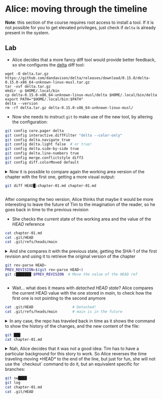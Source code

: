 # Alice: moving through the timeline

**Note**: this section of the course requires root access to install a tool. If it is not possible for you to get elevated privileges, just check if `delta` is already present in the system.

## Lab

* Alice decides that a more fancy diff tool would provide better feedback, so she configures the [delta](https://github.com/dandavison/delta) diff tool:

```optional
wget -O delta.tar.gz https://github.com/dandavison/delta/releases/download/0.15.0/delta-0.15.0-x86_64-unknown-linux-musl.tar.gz
tar -xvf delta.tar.gz
mkdir -p $HOME/.local/bin
cp delta-0.15.0-x86_64-unknown-linux-musl/delta $HOME/.local/bin/delta
export PATH="$HOME/.local/bin:$PATH"
delta --version
rm -rf delta.tar.gz delta-0.15.0-x86_64-unknown-linux-musl/
```

* Now she needs to instruct `git` to make use of the new tool, by altering the configuration:

```bash
git config core.pager delta
git config interactive.diffFilter "delta --color-only"
git config delta.navigate true
git config delta.light false  # or true!
git config delta.side-by-side true
git config delta.line-numbers true
git config merge.conflictstyle diff3
git config diff.colorMoved default
```

<details>
<summary>
Now it is possible to compare again the working area version of the chapter with the first one, getting a more visual output:

```bash
git diff HEAD█:chapter-01.md chapter-01.md
```

</summary>

---
#### Solution

```bash
git diff HEAD~:chapter-01.md chapter-01.md
```
---
</details>

After comparing the two version, Alice thinks that maybe it would be more interesting to leave the future of Tim to the imagination of the reader, so he goes back in time to the previous revision

* She checks the current state of the working area and the value of the *HEAD* reference

```bash
cat chapter-01.md
cat .git/HEAD
cat .git/refs/heads/main
```

<details>
<summary>
And she compares it with the previous state, getting the SHA-1 of the first revision and using it to retrieve the original version of the chapter

```bash
git rev-parse HEAD~
PREV_REVISION=$(git rev-parse HEAD~)
git c███████ $PREV_REVISION  # Move the value of the HEAD ref
```
</summary>

---
#### Solution

```bash
git rev-parse HEAD~
PREV_REVISION=$(git rev-parse HEAD~)
git checkout $PREV_REVISION
```
---
</details>

* Wait... what does it means with *detached HEAD state*? Alice compares the current HEAD value with the one stored in *main*, to check how the first one is not pointing to the second anymore

```bash
cat .git/HEAD                  # Detached!
cat .git/refs/heads/main       # main is in the future
```

<details>
<summary>
In any case, the repo has traveled back in time as it shows the command to show the history of the changes, and the new content of the file: 

```bash
git ███
cat chapter-01.md
```
</summary>

---
#### Solution

```bash
git log
cat chapter-01.md
```
---
</details>

<details>
<summary>
Nah, Alice decides that it was not a good idea: Tim  has to have a particular background for this story to work. So Alice reverses the time traveling moving *HEAD* to the end of the line, but just for fun, she will not use the `checkout` command to do it, but an equivalent specific for branches:

```bash
git sw████ -
git log
cat chapter-01.md
cat .git/HEAD
```
</summary>

---
#### Solution

```bash
git switch - # Switch to the previously checkout branch
git log
cat chapter-01.md
cat .git/HEAD
```
---
</details>

